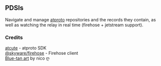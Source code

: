 ## PDSls

Navigate and manage [atproto](https://atproto.com/) repositories and the records they contain, as well as watching the relay in real time (firehose + jetstream support).

### Credits

[atcute](https://github.com/mary-ext/atcute) - atproto SDK\
[@skyware/firehose](https://github.com/skyware-js/firehose) - Firehose client\
[Blue-tan art](https://bsky.app/profile/did:plc:zoujtrsqvk3w4n5svsqtj3kg/post/3l3tq5xwqf22o) by nico ღ
